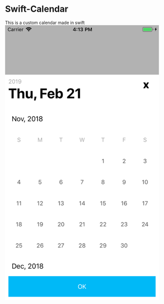 # Swift-Calendar
This is a custom calendar made in swift
![](https://raw.githubusercontent.com/samirpdl/Swift-Calendar/master/Simulator%20Screen%20Shot%20-%20iPhone%207%20-%202018-11-26%20at%2016.13.15.png)
